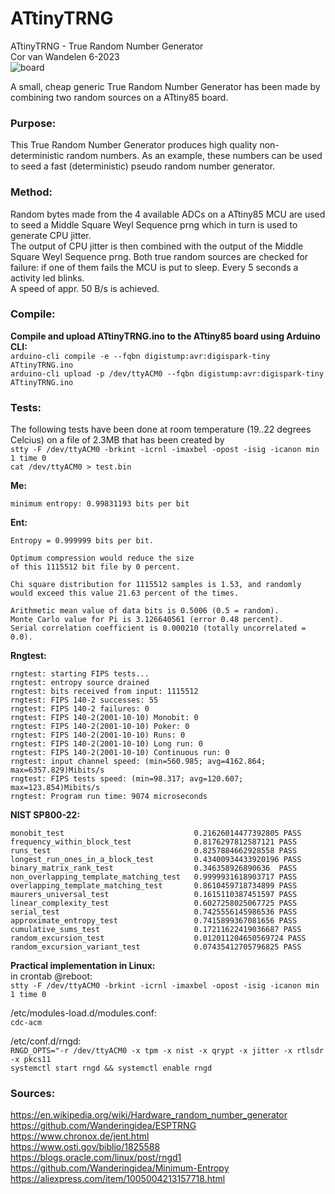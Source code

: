 # ATtinyTRNG
ATtinyTRNG - True Random Number Generator<br>
Cor van Wandelen 6-2023<br>
![board](https://user-images.githubusercontent.com/42114791/236681679-c37b7d7e-ece2-4589-a5ea-2ed1f0db1bc8.jpg)

A small, cheap generic True Random Number Generator has been made by combining two random sources on a ATtiny85 board.

### Purpose:<br>
This True Random Number Generator produces high quality non-deterministic random numbers. As an example, these numbers can be used to seed a fast (deterministic) pseudo random number generator.

### Method:<br>
Random bytes made from the 4 available ADCs on a ATtiny85 MCU are used to seed a Middle Square Weyl Sequence prng which in turn is used to generate CPU jitter.<br>
The output of CPU jitter is then combined with the output of the Middle Square Weyl Sequence prng.
Both true random sources are checked for failure: if one of them fails the MCU is put to sleep. Every 5 seconds a activity led blinks.<br>
A speed of appr. 50 B/s is achieved.

### Compile:<br>
**Compile and upload ATtinyTRNG.ino to the ATtiny85 board using Arduino CLI:**<br>
`arduino-cli compile -e --fqbn digistump:avr:digispark-tiny ATtinyTRNG.ino`<br>
`arduino-cli upload -p /dev/ttyACM0 --fqbn digistump:avr:digispark-tiny ATtinyTRNG.ino`<br>

### Tests:<br>
The following tests have been done at room temperature (19..22 degrees Celcius) on a file of 2.3MB that has been created by<br>
`stty -F /dev/ttyACM0 -brkint -icrnl -imaxbel -opost -isig -icanon min 1 time 0`<br> 
`cat /dev/ttyACM0 > test.bin`<br>

**Me:**<br>
```
minimum entropy: 0.99831193 bits per bit
```
**Ent:**<br>
```            
Entropy = 0.999999 bits per bit.

Optimum compression would reduce the size
of this 1115512 bit file by 0 percent.

Chi square distribution for 1115512 samples is 1.53, and randomly
would exceed this value 21.63 percent of the times.

Arithmetic mean value of data bits is 0.5006 (0.5 = random).
Monte Carlo value for Pi is 3.126640561 (error 0.48 percent).
Serial correlation coefficient is 0.000210 (totally uncorrelated = 0.0).
```
**Rngtest:**<br>
```
rngtest: starting FIPS tests...
rngtest: entropy source drained
rngtest: bits received from input: 1115512
rngtest: FIPS 140-2 successes: 55
rngtest: FIPS 140-2 failures: 0
rngtest: FIPS 140-2(2001-10-10) Monobit: 0
rngtest: FIPS 140-2(2001-10-10) Poker: 0
rngtest: FIPS 140-2(2001-10-10) Runs: 0
rngtest: FIPS 140-2(2001-10-10) Long run: 0
rngtest: FIPS 140-2(2001-10-10) Continuous run: 0
rngtest: input channel speed: (min=560.985; avg=4162.864; max=6357.829)Mibits/s
rngtest: FIPS tests speed: (min=98.317; avg=120.607; max=123.854)Mibits/s
rngtest: Program run time: 9074 microseconds
```
**NIST SP800-22:**<br>
```
monobit_test                             0.21626014477392805 PASS
frequency_within_block_test              0.8176297812587121 PASS
runs_test                                0.8257884662928558 PASS
longest_run_ones_in_a_block_test         0.43400934433920196 PASS
binary_matrix_rank_test                  0.346358926890636  PASS
non_overlapping_template_matching_test   0.9999931618903717 PASS
overlapping_template_matching_test       0.8610459718734899 PASS
maurers_universal_test                   0.1615110387451597 PASS
linear_complexity_test                   0.6027258025067725 PASS
serial_test                              0.7425556145986536 PASS
approximate_entropy_test                 0.7415899367081656 PASS
cumulative_sums_test                     0.17211622419036687 PASS
random_excursion_test                    0.012011204650569724 PASS
random_excursion_variant_test            0.07435412705796825 PASS
```
**Practical implementation in Linux:**<br>
in crontab @reboot:<br>
`stty -F /dev/ttyACM0 -brkint -icrnl -imaxbel -opost -isig -icanon min 1 time 0`<br>

/etc/modules-load.d/modules.conf:<br> 
`cdc-acm`

/etc/conf.d/rngd:<br> `RNGD_OPTS="-r /dev/ttyACM0 -x tpm -x nist -x qrypt -x jitter -x rtlsdr -x pkcs11`<br>
`systemctl start rngd && systemctl enable rngd`

### Sources:<br>
https://en.wikipedia.org/wiki/Hardware_random_number_generator<br>
https://github.com/Wanderingidea/ESPTRNG<br>
https://www.chronox.de/jent.html<br>
https://www.osti.gov/biblio/1825588<br>
https://blogs.oracle.com/linux/post/rngd1<br>
https://github.com/Wanderingidea/Minimum-Entropy<br>
https://aliexpress.com/item/1005004213157718.html
